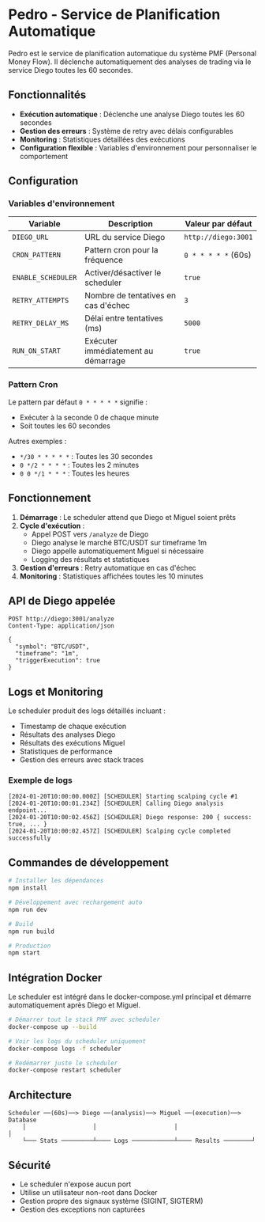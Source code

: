 # Pedro - Service de Planification Automatique

Pedro est le service de planification automatique du système PMF (Personal Money Flow). Il déclenche automatiquement des analyses de trading via le service Diego toutes les 60 secondes.

## Fonctionnalités

- **Exécution automatique** : Déclenche une analyse Diego toutes les 60 secondes
- **Gestion des erreurs** : Système de retry avec délais configurables
- **Monitoring** : Statistiques détaillées des exécutions
- **Configuration flexible** : Variables d'environnement pour personnaliser le comportement

## Configuration

### Variables d'environnement

| Variable | Description | Valeur par défaut |
|----------|-------------|-------------------|
| `DIEGO_URL` | URL du service Diego | `http://diego:3001` |
| `CRON_PATTERN` | Pattern cron pour la fréquence | `0 * * * * *` (60s) |
| `ENABLE_SCHEDULER` | Activer/désactiver le scheduler | `true` |
| `RETRY_ATTEMPTS` | Nombre de tentatives en cas d'échec | `3` |
| `RETRY_DELAY_MS` | Délai entre tentatives (ms) | `5000` |
| `RUN_ON_START` | Exécuter immédiatement au démarrage | `true` |

### Pattern Cron

Le pattern par défaut `0 * * * * *` signifie :
- Exécuter à la seconde 0 de chaque minute
- Soit toutes les 60 secondes

Autres exemples :
- `*/30 * * * * *` : Toutes les 30 secondes
- `0 */2 * * * *` : Toutes les 2 minutes
- `0 0 */1 * * *` : Toutes les heures

## Fonctionnement

1. **Démarrage** : Le scheduler attend que Diego et Miguel soient prêts
2. **Cycle d'exécution** :
   - Appel POST vers `/analyze` de Diego
   - Diego analyse le marché BTC/USDT sur timeframe 1m
   - Diego appelle automatiquement Miguel si nécessaire
   - Logging des résultats et statistiques
3. **Gestion d'erreurs** : Retry automatique en cas d'échec
4. **Monitoring** : Statistiques affichées toutes les 10 minutes

## API de Diego appelée

```http
POST http://diego:3001/analyze
Content-Type: application/json

{
  "symbol": "BTC/USDT",
  "timeframe": "1m",
  "triggerExecution": true
}
```

## Logs et Monitoring

Le scheduler produit des logs détaillés incluant :
- Timestamp de chaque exécution
- Résultats des analyses Diego
- Résultats des exécutions Miguel
- Statistiques de performance
- Gestion des erreurs avec stack traces

### Exemple de logs

```
[2024-01-20T10:00:00.000Z] [SCHEDULER] Starting scalping cycle #1
[2024-01-20T10:00:01.234Z] [SCHEDULER] Calling Diego analysis endpoint...
[2024-01-20T10:00:02.456Z] [SCHEDULER] Diego response: 200 { success: true, ... }
[2024-01-20T10:00:02.457Z] [SCHEDULER] Scalping cycle completed successfully
```

## Commandes de développement

```bash
# Installer les dépendances
npm install

# Développement avec rechargement auto
npm run dev

# Build
npm run build

# Production
npm start
```

## Intégration Docker

Le scheduler est intégré dans le docker-compose.yml principal et démarre automatiquement après Diego et Miguel.

```bash
# Démarrer tout le stack PMF avec scheduler
docker-compose up --build

# Voir les logs du scheduler uniquement
docker-compose logs -f scheduler

# Redémarrer juste le scheduler
docker-compose restart scheduler
```

## Architecture

```
Scheduler ──(60s)──> Diego ──(analysis)──> Miguel ──(execution)──> Database
    │                   │                      │                      │
    └─── Stats ─────────┴──── Logs ────────────┴──── Results ────────┘
```

## Sécurité

- Le scheduler n'expose aucun port
- Utilise un utilisateur non-root dans Docker
- Gestion propre des signaux système (SIGINT, SIGTERM)
- Gestion des exceptions non capturées
